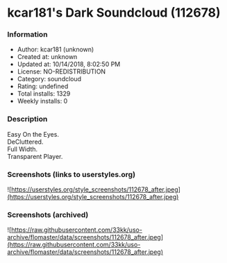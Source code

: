 # kcar181's Dark Soundcloud (112678)

### Information
- Author: kcar181 (unknown)
- Created at: unknown
- Updated at: 10/14/2018, 8:02:50 PM
- License: NO-REDISTRIBUTION
- Category: soundcloud
- Rating: undefined
- Total installs: 1329
- Weekly installs: 0


### Description
Easy On the Eyes. <br>
DeCluttered. <br>
Full Width. <br>
Transparent Player. <br>


### Screenshots (links to userstyles.org)
![https://userstyles.org/style_screenshots/112678_after.jpeg](https://userstyles.org/style_screenshots/112678_after.jpeg)


### Screenshots (archived)
![https://raw.githubusercontent.com/33kk/uso-archive/flomaster/data/screenshots/112678_after.jpeg](https://raw.githubusercontent.com/33kk/uso-archive/flomaster/data/screenshots/112678_after.jpeg)
